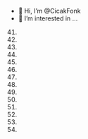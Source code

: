 - 👋 Hi, I’m @CicakFonk
- 👀 I’m interested in ...
41.
42.
43.
44.
45.
46.
47.
48.
49.
50.
51.
52.
53.
54.
